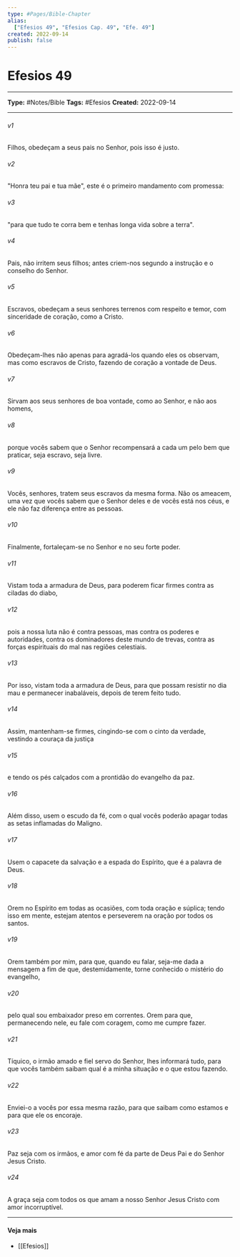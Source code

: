 ```yaml
---
type: #Pages/Bible-Chapter
alias:
  ["Efesios 49", "Efesios Cap. 49", "Efe. 49"]
created: 2022-09-14
publish: false
---
```


# Efesios 49

---

**Type:** #Notes/Bible
**Tags:** #Efesios
**Created:** 2022-09-14

---

###### v1
Filhos, obedeçam a seus pais no Senhor, pois isso é justo.
###### v2
"Honra teu pai e tua mãe", este é o primeiro mandamento com promessa:
###### v3
"para que tudo te corra bem e tenhas longa vida sobre a terra".
###### v4
Pais, não irritem seus filhos; antes criem-nos segundo a instrução e o conselho do Senhor.
###### v5
Escravos, obedeçam a seus senhores terrenos com respeito e temor, com sinceridade de coração, como a Cristo.
###### v6
Obedeçam-lhes não apenas para agradá-los quando eles os observam, mas como escravos de Cristo, fazendo de coração a vontade de Deus.
###### v7
Sirvam aos seus senhores de boa vontade, como ao Senhor, e não aos homens,
###### v8
porque vocês sabem que o Senhor recompensará a cada um pelo bem que praticar, seja escravo, seja livre.
###### v9
Vocês, senhores, tratem seus escravos da mesma forma. Não os ameacem, uma vez que vocês sabem que o Senhor deles e de vocês está nos céus, e ele não faz diferença entre as pessoas.
###### v10
Finalmente, fortaleçam-se no Senhor e no seu forte poder.
###### v11
Vistam toda a armadura de Deus, para poderem ficar firmes contra as ciladas do diabo,
###### v12
pois a nossa luta não é contra pessoas, mas contra os poderes e autoridades, contra os dominadores deste mundo de trevas, contra as forças espirituais do mal nas regiões celestiais.
###### v13
Por isso, vistam toda a armadura de Deus, para que possam resistir no dia mau e permanecer inabaláveis, depois de terem feito tudo.
###### v14
Assim, mantenham-se firmes, cingindo-se com o cinto da verdade, vestindo a couraça da justiça
###### v15
e tendo os pés calçados com a prontidão do evangelho da paz.
###### v16
Além disso, usem o escudo da fé, com o qual vocês poderão apagar todas as setas inflamadas do Maligno.
###### v17
Usem o capacete da salvação e a espada do Espírito, que é a palavra de Deus.
###### v18
Orem no Espírito em todas as ocasiões, com toda oração e súplica; tendo isso em mente, estejam atentos e perseverem na oração por todos os santos.
###### v19
Orem também por mim, para que, quando eu falar, seja-me dada a mensagem a fim de que, destemidamente, torne conhecido o mistério do evangelho,
###### v20
pelo qual sou embaixador preso em correntes. Orem para que, permanecendo nele, eu fale com coragem, como me cumpre fazer.
###### v21
Tíquico, o irmão amado e fiel servo do Senhor, lhes informará tudo, para que vocês também saibam qual é a minha situação e o que estou fazendo.
###### v22
Enviei-o a vocês por essa mesma razão, para que saibam como estamos e para que ele os encoraje.
###### v23
Paz seja com os irmãos, e amor com fé da parte de Deus Pai e do Senhor Jesus Cristo.
###### v24
A graça seja com todos os que amam a nosso Senhor Jesus Cristo com amor incorruptível.


---

#### Veja mais

- [[Efesios]]
